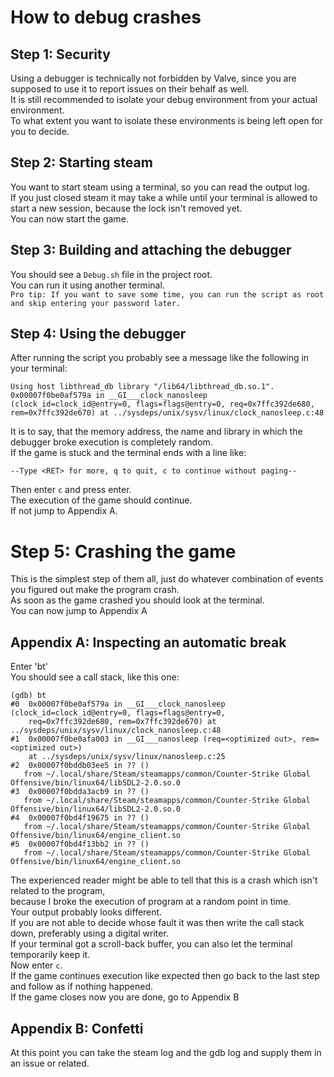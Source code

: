 # How to debug crashes
## Step 1: Security
Using a debugger is technically not forbidden by Valve, since you are supposed to use it to report issues on their behalf as well.  
It is still recommended to isolate your debug environment from your actual environment.  
To what extent you want to isolate these environments is being left open for you to decide.

## Step 2: Starting steam
You want to start steam using a terminal, so you can read the output log.  
If you just closed steam it may take a while until your terminal is allowed to start a new session, because the lock isn't removed yet.  
You can now start the game.

## Step 3: Building and attaching the debugger
You should see a `Debug.sh` file in the project root.  
You can run it using another terminal.  
``
Pro tip: If you want to save some time, you can run the script as root and skip entering your password later.
``

## Step 4: Using the debugger
After running the script you probably see a message like the following in your terminal:
```
Using host libthread_db library "/lib64/libthread_db.so.1".
0x00007f0be0af579a in __GI___clock_nanosleep (clock_id=clock_id@entry=0, flags=flags@entry=0, req=0x7ffc392de680, rem=0x7ffc392de670) at ../sysdeps/unix/sysv/linux/clock_nanosleep.c:48
```
It is to say, that the memory address, the name and library in which the debugger broke execution is completely random.  
If the game is stuck and the terminal ends with a line like:
```
--Type <RET> for more, q to quit, c to continue without paging--
```
Then enter `c` and press enter.  
The execution of the game should continue.  
If not jump to Appendix A.

# Step 5: Crashing the game
This is the simplest step of them all, just do whatever combination of events you figured out make the program crash.  
As soon as the game crashed you should look at the terminal.  
You can now jump to Appendix A

## Appendix A: Inspecting an automatic break
Enter 'bt'  
You should see a call stack, like this one:
```
(gdb) bt
#0  0x00007f0be0af579a in __GI___clock_nanosleep (clock_id=clock_id@entry=0, flags=flags@entry=0, 
    req=0x7ffc392de680, rem=0x7ffc392de670) at ../sysdeps/unix/sysv/linux/clock_nanosleep.c:48
#1  0x00007f0be0afa003 in __GI___nanosleep (req=<optimized out>, rem=<optimized out>)
    at ../sysdeps/unix/sysv/linux/nanosleep.c:25
#2  0x00007f0bddb03ee5 in ?? ()
   from ~/.local/share/Steam/steamapps/common/Counter-Strike Global Offensive/bin/linux64/libSDL2-2.0.so.0
#3  0x00007f0bdda3acb9 in ?? ()
   from ~/.local/share/Steam/steamapps/common/Counter-Strike Global Offensive/bin/linux64/libSDL2-2.0.so.0
#4  0x00007f0bd4f19675 in ?? ()
   from ~/.local/share/Steam/steamapps/common/Counter-Strike Global Offensive/bin/linux64/engine_client.so
#5  0x00007f0bd4f13bb2 in ?? ()
   from ~/.local/share/Steam/steamapps/common/Counter-Strike Global Offensive/bin/linux64/engine_client.so
```
The experienced reader might be able to tell that this is a crash which isn't related to the program,  
because I broke the execution of program at a random point in time.  
Your output probably looks different.  
If you are not able to decide whose fault it was then write the call stack down, preferably using a digital writer.  
If your terminal got a scroll-back buffer, you can also let the terminal temporarily keep it.  
Now enter `c`.  
If the game continues execution like expected then go back to the last step and follow as if nothing happened.  
If the game closes now you are done, go to Appendix B

## Appendix B: Confetti
At this point you can take the steam log and the gdb log and supply them in an issue or related.